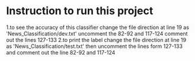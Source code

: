 Instruction to run this project
================================
1.to see the accuracy of this classifier change the file direction at line 19 as 'News_Classification/dev.txt'
uncomment the 82-92 and 117-124 comment out the lines 127-133
2.to print the label  change the file direction at line 19 as 'News_Classification/test.txt' 
then uncomment the lines form 127-133 and comment out the line 82-92 and 117-124